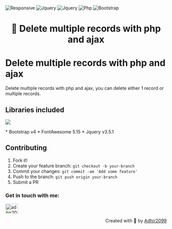 ![Responsive](https://img.shields.io/badge/Responsive-Yes-ff69b4)
![Jquery](https://img.shields.io/badge/jquery-3.5.1-orange)
![Jquery](https://img.shields.io/badge/Jquery-Ajax-yellowgreen)
![Php](https://img.shields.io/badge/PHP-8-blue)
![Bootstrap](https://img.shields.io/badge/Bootstrap-5-blue)

<h1 align="center"> 👋 Delete multiple records with php and ajax</h1>

# Delete multiple records with php and ajax
Delete multiple records with php and ajax, you can delete either 1 record or multiple records.

## Libraries included
<p align="left">
  <a href="https://skillicons.dev">
    <img src="https://skillicons.dev/icons?i=js,css,html,bootstrap,jquery" />
  </a>
</p>
* Bootstrap v4
* FontAwesome 5.15
* Jquery v3.5.1

## Contributing

1. Fork it!
2. Create your feature branch: `git checkout -b your-branch`
3. Commit your changes: `git commit -am 'Add some feature'`
4. Push to the branch: `git push origin your-branch`
5. Submit a PR

<h3 align="left">Get in touch with me:</h3>
<p align="left">
<a href="https://www.linkedin.com/in/adhir-serrano/" target="blank"><img align="center" src="https://raw.githubusercontent.com/rahuldkjain/github-profile-readme-generator/master/src/images/icons/Social/linked-in-alt.svg" alt="adhir2099" height="30" width="40" /></a>
</p>
<p align="right" > Created with 🧡 by <a href="https://github.com/adhir2099">Adhir2099</a></p>
